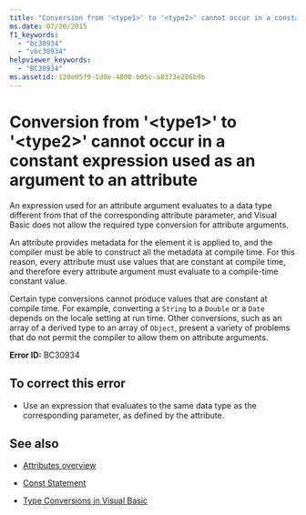 ```yaml
---
title: "Conversion from '<type1>' to '<type2>' cannot occur in a constant expression used as an argument to an attribute"
ms.date: 07/20/2015
f1_keywords: 
  - "bc30934"
  - "vbc30934"
helpviewer_keywords: 
  - "BC30934"
ms.assetid: 120e05f9-1d0e-4800-b05c-a8373e286b9b
---
```

# Conversion from '\<type1>' to '\<type2>' cannot occur in a constant expression used as an argument to an attribute
An expression used for an attribute argument evaluates to a data type different from that of the corresponding attribute parameter, and Visual Basic does not allow the required type conversion for attribute arguments.  
  
 An attribute provides metadata for the element it is applied to, and the compiler must be able to construct all the metadata at compile time. For this reason, every attribute must use values that are constant at compile time, and therefore every attribute argument must evaluate to a compile-time constant value.  
  
 Certain type conversions cannot produce values that are constant at compile time. For example, converting a `String` to a `Double` or a `Date` depends on the locale setting at run time. Other conversions, such as an array of a derived type to an array of `Object`, present a variety of problems that do not permit the compiler to allow them on attribute arguments.  
  
 **Error ID:** BC30934  
  
## To correct this error  
  
- Use an expression that evaluates to the same data type as the corresponding parameter, as defined by the attribute.  
  
## See also

- [Attributes overview](../programming-guide/concepts/attributes/index.md)

- [Const Statement](../../visual-basic/language-reference/statements/const-statement.md)
- [Type Conversions in Visual Basic](../../visual-basic/programming-guide/language-features/data-types/type-conversions.md)
